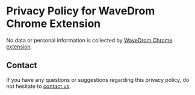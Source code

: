 # Privacy Policy for WaveDrom Chrome Extension

No data or personal information is collected by [WaveDrom Chrome extension](https://chrome.google.com/webstore/detail/wavedrom/ckplfgniaofnlpelgjkmbeeilfbbnboi).

## Contact

If you have any questions or suggestions regarding this privacy policy, do not hesitate to [contact us](privacy@wavedrom.com).
